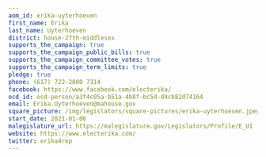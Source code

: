 ```yaml
---
aom_id: erika-uyterhoeven
first_name: Erika
last_name: Uyterhoeven
district: house-27th-middlesex
supports_the_campaign: true
supports_the_campaign_public_bills: true
supports_the_campaign_committee_votes: true
supports_the_campaign_term_limits: true
pledge: true
phone: (617) 722-2800 7314
facebook: https://www.facebook.com/electerika/
ocd_id: ocd-person/a3f4c05a-b51a-4b8f-bc5d-d4cb82d74164
email: Erika.Uyterhoeven@mahouse.gov
square_picture: /img/legislators/square-pictures/erika-uyterhoeven.jpeg
start_date: 2021-01-06
malegislature_url: https://malegislature.gov/Legislators/Profile/E_U1
website: https://www.electerika.com/
twitter: erika4rep
---
```

